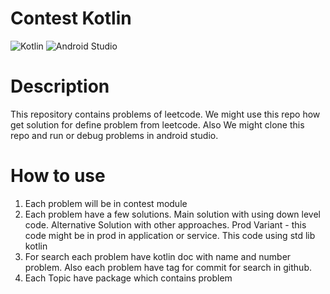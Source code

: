 # Contest Kotlin

![Kotlin](https://img.shields.io/badge/kotlin-%237F52FF.svg?style=for-the-badge&logo=kotlin&logoColor=white)
![Android Studio](https://img.shields.io/badge/Android%20Studio-3DDC84.svg?style=for-the-badge&logo=android-studio&logoColor=white)

# Description

This repository contains problems of leetcode. We might use this repo how get solution for define
problem from leetcode. Also We might clone this repo and run or debug problems in android studio.

# How to use

1. Each problem will be in contest module
2. Each problem have a few solutions. Main solution with using down level code. Alternative Solution
   with other approaches. Prod Variant - this code might be in prod in application or service. This
   code using std lib kotlin
3. For search each problem have kotlin doc with name and number problem. Also each problem have tag
   for commit for search in github.
4. Each Topic have package which contains problem

